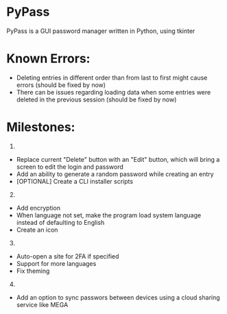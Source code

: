 # PyPass

PyPass is a GUI password manager written in Python, using tkinter

# Known Errors:

 - Deleting entries in different order than from last to first might cause errors (should be fixed by now)
 - There can be issues regarding loading data when some entries were deleted in the previous session (should be fixed by now)

# Milestones:

1. 
 - Replace current "Delete" button with an "Edit" button, which will bring a screen to edit the login and password
 - Add an ability to generate a random password while creating an entry
 - [OPTIONAL] Create a CLI installer scripts

2. 
 - Add encryption
 - When language not set, make the program load system language instead of defaulting to English
 - Create an icon

3. 
 - Auto-open a site for 2FA if specified
 - Support for more languages
 - Fix theming

4.
 - Add an option to sync passwors between devices using a cloud sharing service like MEGA
